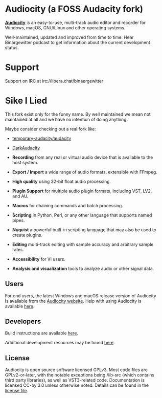 # Audiocity (a FOSS Audacity fork)

[**Audiocity**](https://www.audacityteam.org) is an easy-to-use, multi-track audio editor and recorder for Windows, macOS, GNU/Linux and other operating systems.

Well-maintained, updated and improved from time to time. Hear Binärgewitter podcast to get information about the current development status.

# Support

Support on IRC at irc://libera.chat/binaergewitter

# Sike I Lied

This fork exist only for the funny name. By well maintained we mean not maintained at all and we have no intention of doing anything.

Maybe consider checking out a real fork like:

- [temporary-audacity/audacity](https://github.com/temporary-audacity/audacity)
- [DarkAudacity]( http://www.darkaudacity.com/ )


- **Recording** from any real or virtual audio device that is available to the host system.
- **Export / Import** a wide range of audio formats, extensible with FFmpeg.
- **High quality** using 32-bit float audio processing.
- **Plugin Support** for multiple audio plugin formats, including VST, LV2, and AU.
- **Macros** for chaining commands and batch processing.
- **Scripting** in Python, Perl, or any other language that supports named pipes.
- **Nyquist** a powerful built-in scripting language that may also be used to create plugins.
- **Editing** multi-track editing with sample accuracy and arbitrary sample rates.
- **Accessibility** for VI users.
- **Analysis and visualization** tools to analyze audio or other signal data.

## Users

For end users, the latest Windows and macOS release version of Audiocity is available from the [Audiocity website](https://www.audacityteam.org/download/).
Help with using Audiocity is available [here](https://audacityteam.org/help/).



## Developers
Build instructions are available [here](https://github.com/audacity/audacity/blob/master/BUILDING.md).

Additional development resources may be found [here](https://audacity.gitbook.io/dev/).

## License

Audiocity is open source software licensed GPLv3. Most code files are GPLv2-or-later, with the notable exceptions being /lib-src (which contains third party libraries), as well as VST3-related code. Documentation is licensed CC-by 3.0 unless otherwise noted. Details can be found in the [license file](LICENSE.txt).
